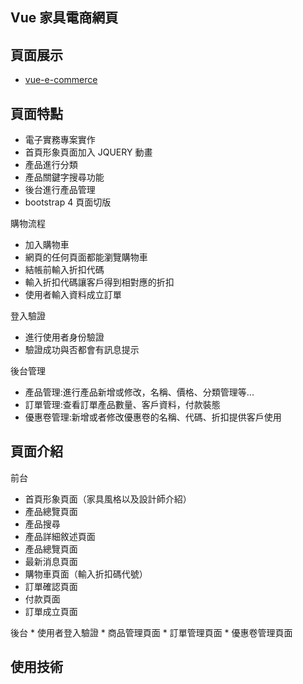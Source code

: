 ## Vue 家具電商網頁
## 頁面展示
* [vue-e-commerce](https://wantzuuuu.github.io/furnitureShopping/#/customer_website/index)
## 頁面特點
* 電子實務專案實作
* 首頁形象頁面加入 JQUERY 動畫
* 產品進行分類
* 產品關鍵字搜尋功能
* 後台進行產品管理
* bootstrap 4 頁面切版

購物流程
  * 加入購物車
  * 網頁的任何頁面都能瀏覽購物車
  * 結帳前輸入折扣代碼
  * 輸入折扣代碼讓客戶得到相對應的折扣
  * 使用者輸入資料成立訂單

登入驗證
  * 進行使用者身份驗證
  * 驗證成功與否都會有訊息提示

後台管理
 * 產品管理:進行產品新增或修改，名稱、價格、分類管理等...
 * 訂單管理:查看訂單產品數量、客戶資料，付款裝態
 * 優惠卷管理:新增或者修改優惠卷的名稱、代碼、折扣提供客戶使用

## 頁面介紹

前台

   * 首頁形象頁面（家具風格以及設計師介紹）
   * 產品總覽頁面
   * 產品搜尋
   * 產品詳細敘述頁面
   * 產品總覽頁面
   * 最新消息頁面
   * 購物車頁面（輸入折扣碼代號）
   * 訂單確認頁面
   * 付款頁面
   * 訂單成立頁面
 
 後台
    * 使用者登入驗證
    * 商品管理頁面
    * 訂單管理頁面
    * 優惠卷管理頁面

## 使用技術
